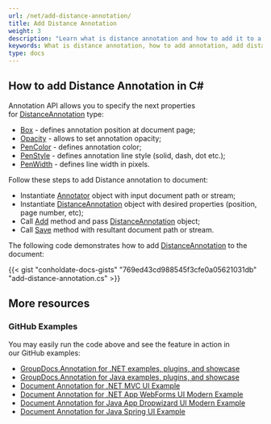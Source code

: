 ```yaml
---
url: /net/add-distance-annotation/
title: Add Distance Annotation
weight: 3
description: "Learn what is distance annotation and how to add it to a document programmatically using GroupDocs.Annotation API which is a part of Conholdate.Total for .NET."
keywords: What is distance annotation, how to add annotation, add distance annotation
type: docs
---
```


## How to add Distance Annotation in C# 

Annotation API allows you to specify the next properties for [DistanceAnnotation](https://apireference.groupdocs.com/net/annotation/groupdocs.annotation.models.annotationmodels/distanceannotation) type:

*   [Box](https://apireference.groupdocs.com/annotation/net/groupdocs.annotation.models.annotationmodels/areaannotation/properties/box) - defines annotation position at document page;
*   [Opacity](https://apireference.groupdocs.com/annotation/net/groupdocs.annotation.models.annotationmodels/areaannotation/properties/opacity) - allows to set annotation opacity;
*   [PenColor](https://apireference.groupdocs.com/annotation/net/groupdocs.annotation.models.annotationmodels/areaannotation/properties/pencolor) - defines annotation color;
*   [PenStyle](https://apireference.groupdocs.com/annotation/net/groupdocs.annotation.models.annotationmodels/areaannotation/properties/penstyle) - defines annotation line style (solid, dash, dot etc.);
*   [PenWidth](https://apireference.groupdocs.com/annotation/net/groupdocs.annotation.models.annotationmodels/areaannotation/properties/penwidth) - defines line width in pixels.

  
Follow these steps to add Distance annotation to document:  

*   Instantiate [Annotator](https://apireference.groupdocs.com/net/annotation/groupdocs.annotation/annotator) object with input document path or stream;
*   Instantiate [DistanceAnnotation](https://apireference.groupdocs.com/net/annotation/groupdocs.annotation.models.annotationmodels/distanceannotation) object with desired properties (position, page number, etc);
*   Call [Add](https://apireference.groupdocs.com/net/annotation/groupdocs.annotation/annotator/methods/add) method and pass [DistanceAnnotation](https://apireference.groupdocs.com/net/annotation/groupdocs.annotation.models.annotationmodels/distanceannotation) object;
*   Call [Save](https://apireference.groupdocs.com/net/annotation/groupdocs.annotation/annotator/methods/save/index) method with resultant document path or stream.  
      
    

The following code demonstrates how to add [DistanceAnnotation](https://apireference.groupdocs.com/net/annotation/groupdocs.annotation.models.annotationmodels/distanceannotation) to the document:

{{< gist "conholdate-docs-gists" "769ed43cd988545f3cfe0a05621031db" "add-distance-annotation.cs" >}}

## More resources
### GitHub Examples
You may easily run the code above and see the feature in action in our GitHub examples:

*   [GroupDocs.Annotation for .NET examples, plugins, and showcase](https://github.com/groupdocs-annotation/GroupDocs.Annotation-for-.NET)
*   [GroupDocs.Annotation for Java examples, plugins, and showcase](https://github.com/groupdocs-annotation/GroupDocs.Annotation-for-Java)
*   [Document Annotation for .NET MVC UI Example](https://github.com/groupdocs-annotation/GroupDocs.Annotation-for-.NET-MVC)
*   [Document Annotation for .NET App WebForms UI Modern Example](https://github.com/groupdocs-annotation/GroupDocs.Annotation-for-.NET-WebForms)
*   [Document Annotation for Java App Dropwizard UI Modern Example](https://github.com/groupdocs-annotation/GroupDocs.Annotation-for-Java-Dropwizard)
*   [Document Annotation for Java Spring UI Example](https://github.com/groupdocs-annotation/GroupDocs.Annotation-for-Java-Spring)
    


